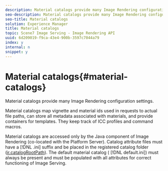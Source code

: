 ```yaml
---
description: Material catalogs provide many Image Rendering configuration settings.
seo-description: Material catalogs provide many Image Rendering configuration settings.
seo-title: Material catalogs
solution: Experience Manager
title: Material catalogs
topic: Scene7 Image Serving - Image Rendering API
uuid: 6d209019-f9ca-43e4-900b-3597c7044a79
index: y
internal: n
snippet: y
---
```


# Material catalogs{#material-catalogs}

Material catalogs provide many Image Rendering configuration settings.

 Material catalogs map vignette and material ids used in requests to actual file paths, can store all metadata associated with materials, and provide containers for templates. They keep track of ICC profiles and command macros.

Material catalogs are accessed only by the Java component of Image Rendering (co-located with the Platform Server). Catalog attribute files must have a [!DNL .ini] suffix and be placed in the registered catalog folder ([ir.catalogRootPath](../../../../../../ir-api/server-admin/image-rendering-api-ref/c-ir-server-administration/c-ir-configuration-settings-reference/c-ir-catalog-folder.md#concept-1c1d308112054bb99e3895c3fb8ca5f7)). The default material catalog ( [!DNL default.ini]) must always be present and must be populated with all attributes for correct functioning of Image Serving. 
